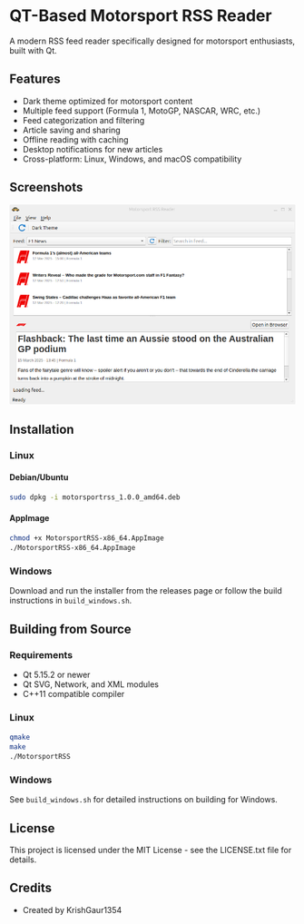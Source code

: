 # QT-Based Motorsport RSS Reader

A modern RSS feed reader specifically designed for motorsport enthusiasts, built with Qt.

## Features

- Dark theme optimized for motorsport content
- Multiple feed support (Formula 1, MotoGP, NASCAR, WRC, etc.)
- Feed categorization and filtering
- Article saving and sharing
- Offline reading with caching
- Desktop notifications for new articles
- Cross-platform: Linux, Windows, and macOS compatibility

## Screenshots

![Motorsport RSS Reader](screenshot.png)

## Installation

### Linux

#### Debian/Ubuntu

```bash
sudo dpkg -i motorsportrss_1.0.0_amd64.deb
```

#### AppImage

```bash
chmod +x MotorsportRSS-x86_64.AppImage
./MotorsportRSS-x86_64.AppImage
```

### Windows

Download and run the installer from the releases page or follow the build instructions in `build_windows.sh`.

## Building from Source

### Requirements

- Qt 5.15.2 or newer
- Qt SVG, Network, and XML modules
- C++11 compatible compiler

### Linux

```bash
qmake
make
./MotorsportRSS
```

### Windows

See `build_windows.sh` for detailed instructions on building for Windows.

## License

This project is licensed under the MIT License - see the LICENSE.txt file for details.

## Credits

- Created by KrishGaur1354
